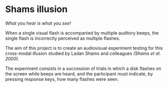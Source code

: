 # Shams illusion

*What you hear is what you see!*

When a single visual flash is accompanied by multiple auditory beeps, the single flash is incorrectly perceived as multiple flashes. 

The aim of this project is to create an audiovisual experiment testing for this cross-modal illusion studied by Ladan Shams and colleagues *(Shams et al. 2000).*

The experiment consists in a succession of trials in which a disk flashes on the screen while beeps are heard, and the participant must indicate, by pressing response keys, how many flashes were seen. 
